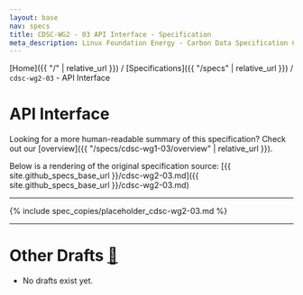 ```yaml
---
layout: base
nav: specs
title: CDSC-WG2 - 03 API Interface - Specification
meta_description: Linux Foundation Energy - Carbon Data Specification Consortium (CDSC) - Power Systems Data Working Group (WG2) - Specifications - cdsc-wg2-03 - API Interface
---
```

[Home]({{ "/" | relative_url }}) / [Specifications]({{ "/specs" | relative_url }}) / `cdsc-wg2-03` - API Interface

# API Interface

Looking for a more human-readable summary of this specification? Check out our [overview]({{ "/specs/cdsc-wg1-03/overview" | relative_url }}).

Below is a rendering of the original specification source: [{{ site.github_specs_base_url }}/cdsc-wg2-03.md]({{ site.github_specs_base_url }}/cdsc-wg2-03.md)

---

{% include spec_copies/placeholder_cdsc-wg2-03.md %}

---

# Other Drafts <a id="other-drafts" href="#other-drafts" class="permalink">🔗</a>

* No drafts exist yet.
